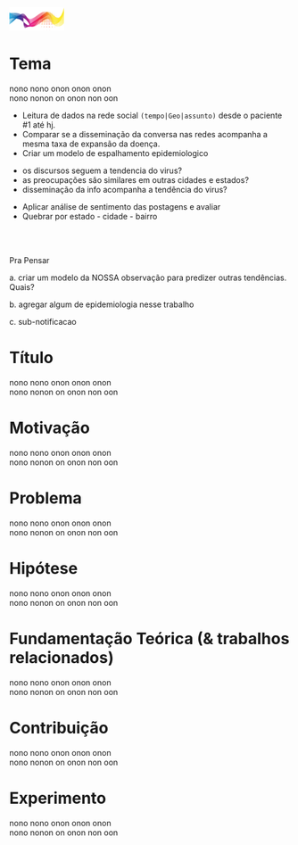 <img src="./img/flow.png"   height="42"/>

# Tema
nono nono onon onon onon <br>
nono nonon on onon non oon

* Leitura de dados na rede social `(tempo|Geo|assunto)` desde o paciente #1 até hj.
* Comparar se a disseminação da conversa nas redes acompanha a mesma taxa de expansão da doença.
* Criar um modelo de espalhamento epidemiologico 
 - os discursos seguem a tendencia do virus?
 - as preocupações são similares em outras cidades e estados?
 - disseminação da info acompanha a tendência do virus?
* Aplicar análise de sentimento das postagens e avaliar 
* Quebrar por estado - cidade - bairro


<br>
<br>

Pra Pensar

a. criar um modelo da NOSSA observação para predizer outras tendências. Quais?

b. agregar algum de epidemiologia nesse trabalho

c. sub-notificacao


# Título
nono nono onon onon onon <br>
nono nonon on onon non oon

# Motivação
nono nono onon onon onon <br>
nono nonon on onon non oon

# Problema
nono nono onon onon onon <br>
nono nonon on onon non oon

# Hipótese
nono nono onon onon onon <br>
nono nonon on onon non oon

# Fundamentação Teórica (& trabalhos relacionados)
nono nono onon onon onon <br>
nono nonon on onon non oon

# Contribuição
nono nono onon onon onon <br>
nono nonon on onon non oon

# Experimento
nono nono onon onon onon <br>
nono nonon on onon non oon
